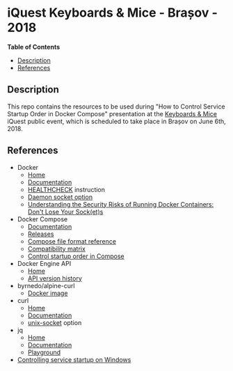 # iQuest Keyboards & Mice - Brașov - 2018
**Table of Contents**  
- [Description](#description)  
- [References](#references)   

<a name="description">Description</a>
--
This repo contains the resources to be used during "How to Control Service Startup Order in Docker Compose" presentation at the [Keyboards & Mice](https://www.iquestgroup.com/en/event/keyboards-mice-brasov-2018/) iQuest public event, which is scheduled to take place in Brașov on June 6th, 2018.

<a name="references">References</a>
--
* Docker
  * [Home](https://www.docker.com/)
  * [Documentation](https://docs.docker.com/)
  * [HEALTHCHECK](https://docs.docker.com/engine/reference/builder/#healthcheck) instruction
  * [Daemon socket option](https://docs.docker.com/engine/reference/commandline/dockerd/#examples)
  * [Understanding the Security Risks of Running Docker Containers: Don't Lose Your Sock(et)s](https://www.ctl.io/developers/blog/post/tutorial-understanding-the-security-risks-of-running-docker-containers)
* Docker Compose
  * [Documentation](https://docs.docker.com/compose/)
  * [Releases](https://github.com/docker/compose/releases)
  * [Compose file format reference](https://docs.docker.com/compose/compose-file/compose-versioning/#compose-file-format-references)
  * [Compatibility matrix](https://docs.docker.com/compose/compose-file/compose-versioning/#compatibility-matrix)
  * [Control startup order in Compose](https://docs.docker.com/compose/startup-order/)
* Docker Engine API
  * [Home](https://docs.docker.com/develop/sdk/)
  * [API version history](https://docs.docker.com/engine/api/version-history/)
* byrnedo/alpine-curl
  * [Docker image](https://hub.docker.com/r/byrnedo/alpine-curl/)
* curl
  * [Home](https://curl.haxx.se/)
  * [Documentation](https://curl.haxx.se/docs/manpage.html)
  * [unix-socket](https://curl.haxx.se/docs/manpage.html#--unix-socket) option
* jq
  * [Home](https://stedolan.github.io/jq/)
  * [Documentation](https://stedolan.github.io/jq/manual/)
  * [Playground](https://jqplay.org/)
* [Controlling service startup on Windows](https://crossprogramming.com/2018/05/13/controlling-service-startup-order-in-docker-compose.html)
